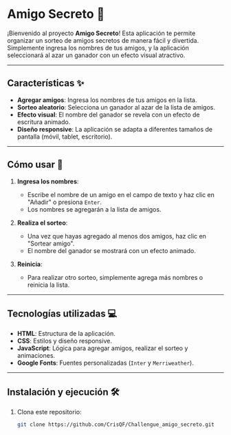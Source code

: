 # Amigo Secreto 🎁

¡Bienvenido al proyecto **Amigo Secreto**! Esta aplicación te permite organizar
un sorteo de amigos secretos de manera fácil y divertida. Simplemente ingresa
los nombres de tus amigos, y la aplicación seleccionará al azar un ganador con
un efecto visual atractivo.

---

## Características ✨

- **Agregar amigos**: Ingresa los nombres de tus amigos en la lista.
- **Sorteo aleatorio**: Selecciona un ganador al azar de la lista de amigos.
- **Efecto visual**: El nombre del ganador se revela con un efecto de escritura
  animado.
- **Diseño responsive**: La aplicación se adapta a diferentes tamaños de
  pantalla (móvil, tablet, escritorio).

---

## Cómo usar 🚀

1. **Ingresa los nombres**:
   - Escribe el nombre de un amigo en el campo de texto y haz clic en "Añadir" o
     presiona `Enter`.
   - Los nombres se agregarán a la lista de amigos.

2. **Realiza el sorteo**:
   - Una vez que hayas agregado al menos dos amigos, haz clic en "Sortear
     amigo".
   - El nombre del ganador se mostrará con un efecto animado.

3. **Reinicia**:
   - Para realizar otro sorteo, simplemente agrega más nombres o reinicia la
     lista.

---

## Tecnologías utilizadas 💻

- **HTML**: Estructura de la aplicación.
- **CSS**: Estilos y diseño responsive.
- **JavaScript**: Lógica para agregar amigos, realizar el sorteo y animaciones.
- **Google Fonts**: Fuentes personalizadas (`Inter` y `Merriweather`).

---

## Instalación y ejecución 🛠️

1. Clona este repositorio:
   ```bash
   git clone https://github.com/CrisQF/Challengue_amigo_secreto.git
   ```
